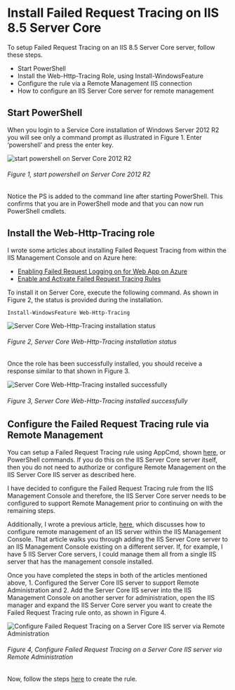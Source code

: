 # Install Failed Request Tracing on IIS 8.5 Server Core

To setup Failed Request Tracing on an IIS 8.5 Server Core server, follow these steps.

+ Start PowerShell
+ Install the Web-Http-Tracing Role, using Install-WindowsFeature
+ Configure the rule via a Remote Management IIS connection
 + How to configure an IIS Server Core server for remote management

## Start PowerShell

When you login to a Service Core installation of Windows Server 2012 R2 you will see only a command prompt as illustrated in Figure 1.  Enter ‘powershell’ and press the enter key.

![start powershell on Server Core 2012 R2][FIGURE1]
###### Figure 1, start powershell on Server Core 2012 R2

Notice the PS is added to the command line after starting PowerShell.  This confirms that you are in PowerShell mode and that you can now run PowerShell cmdlets.

## Install the Web-Http-Tracing role
I wrote some articles about installing Failed Request Tracing from within the IIS Management Console and on Azure here:

+ [Enabling Failed Request Logging on for Web App on Azure][LINK1]
+ [Enable and Activate Failed Request Tracing Rules][LINK2]

To install it on Server Core, execute the following command.  As shown in Figure 2, the status is provided during the installation.

```Install-WindowsFeature Web-Http-Tracing```

![Server Core Web-Http-Tracing installation status][FIGURE2]
###### Figure 2, Server Core Web-Http-Tracing installation status

Once the role has been successfully installed, you should receive a response similar to that shown in Figure 3.

![Server Core Web-Http-Tracing installed successfully][FIGURE3]
###### Figure 3, Server Core Web-Http-Tracing installed successfully

## Configure the Failed Request Tracing rule via Remote Management

You can setup a Failed Request Tracing rule using AppCmd, shown [here][LINK3], or PowerShell commands.  If you do this on the IIS Server Core server itself, then you do not need to authorize or configure Remote Management on the IIS Server Core IIS server as described here.

I have decided to configure the Failed Request Tracing rule from the IIS Management Console and therefore, the IIS Server Core server needs to be configured to support Remote Management prior to continuing on with the remaining steps.

Additionally, I wrote a previous article, [here][LINK4], which discusses how to configure remote management of an IIS server within the IIS Management Console.  That article walks you through adding the IIS Server Core server to an IIS Management Console existing on a different server.  If, for example, I have 5 IIS Server Core servers, I could manage them all from a single IIS server that has the management console installed.

Once you have completed the steps in both of the articles mentioned above, 1. Configured the Server Core IIS server to support Remote Administration and 2. Add the Server Core IIS server into the IIS Management Console on another server for administration, open the IIS manager and expand the IIS Server Core server you want to create the Failed Request Tracing rule onto, as shown in Figure 4.

![Configure Failed Request Tracing on a Server Core IIS server via Remote Administration][FIGURE4]
###### Figure 4, Configure Failed Request Tracing on a Server Core IIS server via Remote Administration

Now, follow the steps [here][LINK5] to create the rule.

[FIGURE1]: ../images/2015/msdn-0500.png "Figure 1, start powershell on Server Core 2012 R2"
[FIGURE2]: ../images/2015/msdn-0500.png "Figure 2, Server Core Web-Http-Tracing installation status"
[FIGURE3]: ../images/2015/msdn-0500.png "Figure 3, Server Core Web-Http-Tracing installed successfully"
[FIGURE4]: ../images/2015/msdn-0500.png "Figure 4, Configure Failed Request Tracing on a Server Core IIS server via Remote Administration"

[LINK1]: ../2013/2013-07-enabling-failed-request-logging-on-a-windows-azure-web-site.md
[LINK2]: ../2012/2012-01-enable-and-activate-failed-request-tracing-rules.md
[LINK3]: https://technet.microsoft.com/en-us/library/cc725948(v=ws.10).aspx
[LINK4]: ../2014/2014-08-configure-remote-iis-administration-for-iis-web-sites.md
[LINK5]: ../2012/2012-01-enable-and-activate-failed-request-tracing-rules.md

